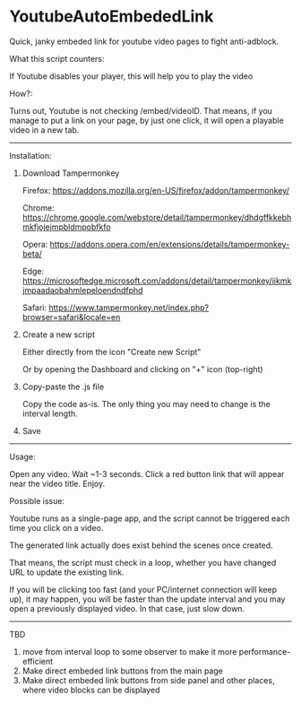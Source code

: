 # YoutubeAutoEmbededLink
Quick, janky embeded link for youtube video pages to fight anti-adblock.

What this script counters:

If Youtube disables your player, this will help you to play the video

How?:

Turns out, Youtube is not checking /embed/videoID. That means, if you manage to put a link on your page, by just one click, it will open a playable video in a new tab.



**************************************************************************
Installation:


1) Download Tampermonkey

   Firefox: https://addons.mozilla.org/en-US/firefox/addon/tampermonkey/

   Chrome: https://chrome.google.com/webstore/detail/tampermonkey/dhdgffkkebhmkfjojejmpbldmpobfkfo

   Opera: https://addons.opera.com/en/extensions/details/tampermonkey-beta/

   Edge: https://microsoftedge.microsoft.com/addons/detail/tampermonkey/iikmkjmpaadaobahmlepeloendndfphd

   Safari: https://www.tampermonkey.net/index.php?browser=safari&locale=en

3) Create a new script
   
   Either directly from the icon "Create new Script"
   
   Or by opening the Dashboard and clicking on "+" icon (top-right)

5) Copy-paste the .js file
   
   Copy the code as-is. The only thing you may need to change is the interval length.

6) Save



************************************************************************
Usage:

Open any video. Wait ~1-3 seconds. Click a red button link that will appear near the video title. Enjoy.

Possible issue:

Youtube runs as a single-page app, and the script cannot be triggered each time you click on a video.

The generated link actually does exist behind the scenes once created.

That means, the script must check in a loop, whether you have changed URL to update the existing link.

If you will be clicking too fast (and your PC/internet connection will keep up), it may happen, you will be faster than the update interval and you may open a previously displayed video. In that case, just slow down.

************************************************************************

TBD

1) move from interval loop to some observer to make it more performance-efficient
2) Make direct embeded link buttons from the main page
3) Make direct embeded link buttons from side panel and other places, where video blocks can be displayed

